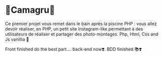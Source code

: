 # 📸Camagru📸

Ce premier projet vous remet dans le bain après la piscine PHP : vous allez devoir réaliser, en PHP, un petit site Instagram-like permettant à des utilisateurs de réaliser et partager des photo-montages.
Php, Html, Css and Js vanillia  🍧


Front finished do the best part.... back-end now❣️.
BDD finished 📚❣️
